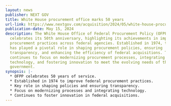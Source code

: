 ```yaml
---
layout: news
publisher: NEXT GOV
title: White House procurement office marks 50 years
url-link: https://www.nextgov.com/acquisition/2024/05/white-house-procurement-office-marks-50-years/396583/
publication-date: May 15, 2024
description: The White House Office of Federal Procurement Policy (OFPP)
  celebrates its 50th anniversary, highlighting its achievements in improving
  procurement practices across federal agencies. Established in 1974, the OFPP
  has played a pivotal role in shaping procurement policies, ensuring
  transparency, and enhancing the efficiency of federal acquisitions. The office
  continues to focus on modernizing procurement processes, integrating
  technology, and fostering innovation to meet the evolving needs of the federal
  government.
synopsis: |-
  * OFPP celebrates 50 years of service.
  * Established in 1974 to improve federal procurement practices.
  * Key role in shaping policies and ensuring transparency.
  * Focus on modernizing processes and integrating technology.
  * Continues to foster innovation in federal acquisitions.
---
```

